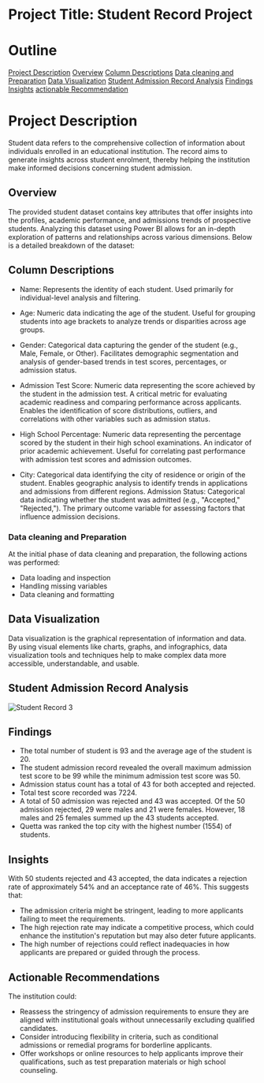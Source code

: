 # Project Title: Student Record Project

# Outline
[Project Description](#project-description)
[Overview](#overview)
[Column Descriptions](#column-description)
[Data cleaning and Preparation](#data-preparation-and-cleaning)
[Data Visualization](#data-visualization)
[Student Admission Record Analysis](3student-admission-record-analysis)
[Findings](#findings)
[Insights](#insights)
[actionable Recommendation](#actionable-recommendation)

# Project Description
Student data refers to the comprehensive collection of information about individuals enrolled in an educational institution. The record aims to generate insights across student enrolment, thereby helping the institution make informed decisions concerning student admission. 

## Overview 
The provided student dataset contains key attributes that offer insights into the profiles, academic performance, and admissions trends of prospective students. Analyzing this dataset using Power BI allows for an in-depth exploration of patterns and relationships across various dimensions. Below is a detailed breakdown of the dataset:

## Column Descriptions
- Name:
Represents the identity of each student.
Used primarily for individual-level analysis and filtering.

- Age:
Numeric data indicating the age of the student.
Useful for grouping students into age brackets to analyze trends or disparities across age groups.

- Gender:
Categorical data capturing the gender of the student (e.g., Male, Female, or Other).
Facilitates demographic segmentation and analysis of gender-based trends in test scores, percentages, or admission status.

- Admission Test Score:
Numeric data representing the score achieved by the student in the admission test.
A critical metric for evaluating academic readiness and comparing performance across applicants.
Enables the identification of score distributions, outliers, and correlations with other variables such as admission status.

- High School Percentage:
Numeric data representing the percentage scored by the student in their high school examinations.
An indicator of prior academic achievement.
Useful for correlating past performance with admission test scores and admission outcomes.
- City:
Categorical data identifying the city of residence or origin of the student.
Enables geographic analysis to identify trends in applications and admissions from different regions.
Admission Status:
Categorical data indicating whether the student was admitted (e.g., "Accepted," "Rejected,").
The primary outcome variable for assessing factors that influence admission decisions.

### Data cleaning and Preparation
At the initial phase of data cleaning and preparation, the following actions was performed:
   - Data loading and inspection
   - Handling missing variables
   - Data cleaning and formatting

## Data Visualization
Data visualization is the graphical representation of information and data. By using visual elements like charts, graphs, and infographics, data visualization tools and techniques help to make complex data more accessible, understandable, and usable.

## Student Admission Record Analysis
![Student Record 3](https://github.com/user-attachments/assets/f5cf0db6-733b-4f61-b09c-bf4bcd8aafe1)

## Findings 
- The total number of student is 93 and the average age of the student is 20.
- The student admission record revealed the overall maximum admission test score to be 99 while the minimum admission test score was 50.
- Admission status count has a total of 43 for both accepted and rejected.
- Total test score recorded was 7224.
- A total of 50 admission was rejected and 43 was accepted. Of the 50 admission rejected, 29 were males and 21 were females. However, 18 males and 25 females summed up the 43 students accepted.
- Quetta was ranked the top city with the highest number (1554) of students.

## Insights
With 50 students rejected and 43 accepted, the data indicates a rejection rate of approximately 54% and an acceptance rate of 46%. This suggests that:
- The admission criteria might be stringent, leading to more applicants failing to meet the requirements.
- The high rejection rate may indicate a competitive process, which could enhance the institution's reputation but may also deter future applicants.
- The high number of rejections could reflect inadequacies in how applicants are prepared or guided through the process.

## Actionable Recommendations
The institution could:
- Reassess the stringency of admission requirements to ensure they are aligned with institutional goals without unnecessarily excluding qualified candidates.
- Consider introducing flexibility in criteria, such as conditional admissions or remedial programs for borderline applicants.
- Offer workshops or online resources to help applicants improve their qualifications, such as test preparation materials or high school counseling.

